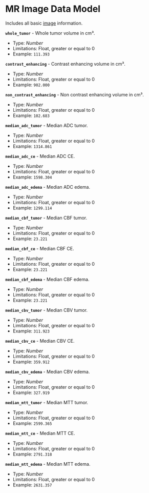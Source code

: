 # MR Image Data Model
Includes all basic [image](./api-models-image.md) information.

**`whole_tumor`** - Whole tumor volume in cm³.
- Type: _Number_
- Limitations: Float, greater or equal to 0
- Example: `111.393`

**`contrast_enhancing`** - Contrast enhancing volume in cm³.
- Type: _Number_
- Limitations: Float, greater or equal to 0
- Example: `902.000`

**`non_contrast_enhancing`** - Non contrast enhancing volume in cm³.
- Type: _Number_
- Limitations: Float, greater or equal to 0
- Example: `102.683`

**`median_adc_tumor`** - Median ADC tumor.
- Type: _Number_
- Limitations: Float, greater or equal to 0
- Example: `1314.861`

**`median_adc_ce`** - Median ADC CE.
- Type: _Number_
- Limitations: Float, greater or equal to 0
- Example: `1598.304`

**`median_adc_edema`** - Median ADC edema.
- Type: _Number_
- Limitations: Float, greater or equal to 0
- Example: `1299.114`

**`median_cbf_tumor`** - Median CBF tumor.
- Type: _Number_
- Limitations: Float, greater or equal to 0
- Example: `23.221`

**`median_cbf_ce`** - Median CBF CE.
- Type: _Number_
- Limitations: Float, greater or equal to 0
- Example: `23.221`

**`median_cbf_edema`** - Median CBF edema.
- Type: _Number_
- Limitations: Float, greater or equal to 0
- Example: `23.221`

**`median_cbv_tumor`** - Median CBV tumor.
- Type: _Number_
- Limitations: Float, greater or equal to 0
- Example: `311.923`

**`median_cbv_ce`** - Median CBV CE.
- Type: _Number_
- Limitations: Float, greater or equal to 0
- Example: `359.912`

**`median_cbv_edema`** - Median CBV edema.
- Type: _Number_
- Limitations: Float, greater or equal to 0
- Example: `327.919`

**`median_mtt_tumor`** - Median MTT tumor.
- Type: _Number_
- Limitations: Float, greater or equal to 0
- Example: `2599.365`

**`median_mtt_ce`** - Median MTT CE.
- Type: _Number_
- Limitations: Float, greater or equal to 0
- Example: `2791.318`

**`median_mtt_edema`** - Median MTT edema.
- Type: _Number_
- Limitations: Float, greater or equal to 0
- Example: `2631.357`
